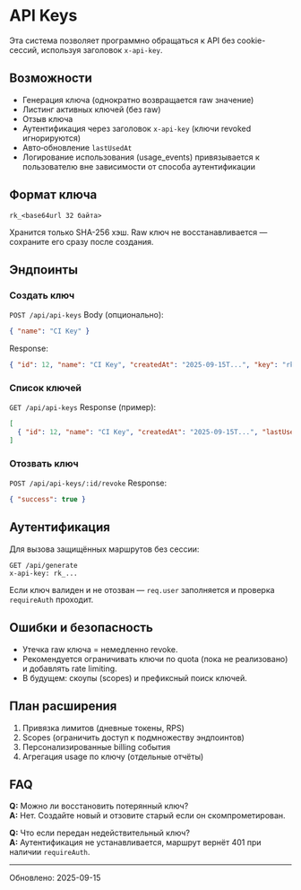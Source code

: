 # API Keys

Эта система позволяет программно обращаться к API без cookie-сессий, используя заголовок `x-api-key`.

## Возможности
- Генерация ключа (однократно возвращается raw значение)
- Листинг активных ключей (без raw)
- Отзыв ключа
- Аутентификация через заголовок `x-api-key` (ключи revoked игнорируются)
- Авто‑обновление `lastUsedAt`
- Логирование использования (usage_events) привязывается к пользователю вне зависимости от способа аутентификации

## Формат ключа
```
rk_<base64url 32 байта>
```
Хранится только SHA-256 хэш. Raw ключ не восстанавливается — сохраните его сразу после создания.

## Эндпоинты
### Создать ключ
`POST /api/api-keys`
Body (опционально):
```json
{ "name": "CI Key" }
```
Response:
```json
{ "id": 12, "name": "CI Key", "createdAt": "2025-09-15T...", "key": "rk_..." }
```

### Список ключей
`GET /api/api-keys`
Response (пример):
```json
[
  { "id": 12, "name": "CI Key", "createdAt": "2025-09-15T...", "lastUsedAt": null, "revoked": false }
]
```

### Отозвать ключ
`POST /api/api-keys/:id/revoke`
Response:
```json
{ "success": true }
```

## Аутентификация
Для вызова защищённых маршрутов без сессии:
```
GET /api/generate
x-api-key: rk_...
```
Если ключ валиден и не отозван — `req.user` заполняется и проверка `requireAuth` проходит.

## Ошибки и безопасность
- Утечка raw ключа = немедленно revoke.
- Рекомендуется ограничивать ключи по quota (пока не реализовано) и добавлять rate limiting.
- В будущем: скоупы (scopes) и префиксный поиск ключей.

## План расширения
1. Привязка лимитов (дневные токены, RPS)
2. Scopes (ограничить доступ к подмножеству эндпоинтов)
3. Персонализированные billing события
4. Агрегация usage по ключу (отдельные отчёты)

## FAQ
**Q:** Можно ли восстановить потерянный ключ?  
**A:** Нет. Создайте новый и отзовите старый если он скомпрометирован.

**Q:** Что если передан недействительный ключ?  
**A:** Аутентификация не устанавливается, маршрут вернёт 401 при наличии `requireAuth`.

---
Обновлено: 2025-09-15
